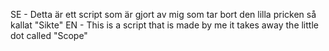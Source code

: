 SE - Detta är ett script som är gjort av mig som tar bort den lilla pricken så kallat "Sikte"
EN - This is a script that is made by me it takes away the little dot called "Scope"
